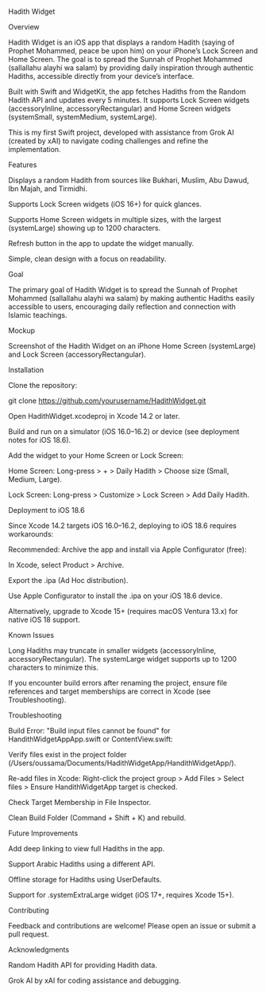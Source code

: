 Hadith Widget

Overview

Hadith Widget is an iOS app that displays a random Hadith (saying of Prophet Mohammed, peace be upon him) on your iPhone’s Lock Screen and Home Screen. The goal is to spread the Sunnah of Prophet Mohammed (sallallahu alayhi wa salam) by providing daily inspiration through authentic Hadiths, accessible directly from your device’s interface.

Built with Swift and WidgetKit, the app fetches Hadiths from the Random Hadith API and updates every 5 minutes. It supports Lock Screen widgets (accessoryInline, accessoryRectangular) and Home Screen widgets (systemSmall, systemMedium, systemLarge).

This is my first Swift project, developed with assistance from Grok AI (created by xAI) to navigate coding challenges and refine the implementation.

Features





Displays a random Hadith from sources like Bukhari, Muslim, Abu Dawud, Ibn Majah, and Tirmidhi.



Supports Lock Screen widgets (iOS 16+) for quick glances.



Supports Home Screen widgets in multiple sizes, with the largest (systemLarge) showing up to 1200 characters.



Refresh button in the app to update the widget manually.



Simple, clean design with a focus on readability.

Goal

The primary goal of Hadith Widget is to spread the Sunnah of Prophet Mohammed (sallallahu alayhi wa salam) by making authentic Hadiths easily accessible to users, encouraging daily reflection and connection with Islamic teachings.

Mockup



Screenshot of the Hadith Widget on an iPhone Home Screen (systemLarge) and Lock Screen (accessoryRectangular).

Installation





Clone the repository:

git clone https://github.com/yourusername/HadithWidget.git



Open HadithWidget.xcodeproj in Xcode 14.2 or later.



Build and run on a simulator (iOS 16.0–16.2) or device (see deployment notes for iOS 18.6).



Add the widget to your Home Screen or Lock Screen:





Home Screen: Long-press > + > Daily Hadith > Choose size (Small, Medium, Large).



Lock Screen: Long-press > Customize > Lock Screen > Add Daily Hadith.

Deployment to iOS 18.6

Since Xcode 14.2 targets iOS 16.0–16.2, deploying to iOS 18.6 requires workarounds:





Recommended: Archive the app and install via Apple Configurator (free):





In Xcode, select Product > Archive.



Export the .ipa (Ad Hoc distribution).



Use Apple Configurator to install the .ipa on your iOS 18.6 device.



Alternatively, upgrade to Xcode 15+ (requires macOS Ventura 13.x) for native iOS 18 support.

Known Issues





Long Hadiths may truncate in smaller widgets (accessoryInline, accessoryRectangular). The systemLarge widget supports up to 1200 characters to minimize this.



If you encounter build errors after renaming the project, ensure file references and target memberships are correct in Xcode (see Troubleshooting).

Troubleshooting





Build Error: "Build input files cannot be found" for HandithWidgetAppApp.swift or ContentView.swift:





Verify files exist in the project folder (/Users/oussama/Documents/HadithWidgetApp/HandithWidgetApp/).



Re-add files in Xcode: Right-click the project group > Add Files > Select files > Ensure HandithWidgetApp target is checked.



Check Target Membership in File Inspector.



Clean Build Folder (Command + Shift + K) and rebuild.

Future Improvements





Add deep linking to view full Hadiths in the app.



Support Arabic Hadiths using a different API.



Offline storage for Hadiths using UserDefaults.



Support for .systemExtraLarge widget (iOS 17+, requires Xcode 15+).

Contributing

Feedback and contributions are welcome! Please open an issue or submit a pull request.

Acknowledgments





Random Hadith API for providing Hadith data.



Grok AI by xAI for coding assistance and debugging.
